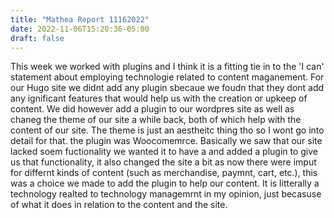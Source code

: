 ```yaml
---
title: "Mathea Report 11162022"
date: 2022-11-06T15:20:36-05:00
draft: false
---
```


This week we worked with plugins and I think it is a fitting tie in to the 'I can' statement about employing technologie related to content maganement. For our Hugo site we didnt add any plugin sbecaue we foudn that they dont add any ignificant features that would help us with the creation or upkeep of content. We did however add a plugin to our wordpres site as well as chaneg the theme of our site a while back, both of which help with the content of our site. The theme  is just an aestheitc thing tho so I wont go into detail for that. the plugin was Woocomemrce. Basically we saw that our site lacked soem fuctionality we wanted it to have a and added a plugin to give us that functionality, it also changed the site a bit as now there were imput for differnt kinds of content (such as merchandise, paymnt, cart, etc.), this was a choice we made to add the plugin to help our content. It is litterally a technology realted to technology managemrnt in my opinion, just becasuse of what it does in relation to the content and the site. 
